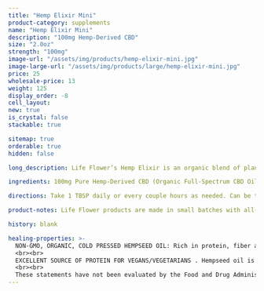 ```yaml
---
title: "Hemp Elixir Mini"
product-category: supplements
name: "Hemp Elixir Mini"
description: "100mg Hemp-Derived CBD"
size: "2.0oz"
strength: "100mg"
image-url: "/assets/img/products/hemp-elixir-mini.jpg"
image-large-url: "/assets/img/products/large/hemp-elixir-mini.jpg"
price: 25
wholesale-price: 13
weight: 125
display_order: -8
cell_layout:
new: true
is_crystal: false
stackable: true

sitemap: true
orderable: true
hidden: false

long_description: Life Flower’s Hemp Elixir is an organic blend of plant oils that are formulated to fight chronic pain and inflammation. Our super ingredients work synergistically to provide a natural, long-lasting solution to issues like sciatica, arthritis, eczema and other chronic pain. We are proud to offer Mother Nature’s nutritional, natural replacement for synthetic, man-made pain killers that cause other diseases in the body.

ingredients: 100mg Pure Hemp-Derived CBD (Organic Full-Spectrum CBD Oil), Organic and Non-GMO Hemp Seed Oil, Organic Calendula Oil, Organic Arnica Oil, Sunflower Lecithin.

directions: Take 1 TBSP daily or every couple hours as needed. Can be taken directly or added into smoothies, protein shakes and more.

product-notes: Life Flower products are made in small batches with all-natural and boutique ingredients. Orders are processed and shipped in 7-10 business days. Please allow additional time for&nbsp;delivery.

history: blank

healing-properties: >- 
  NON-GMO, ORGANIC, COLD PRESSED HEMPSEED OIL: Rich in protein, fiber and loaded with all 20 amino acids hempseed oil has a perfect fatty acid profile of omega-3 fats and GLA which helps strengthen the immune system and naturally balance both inflammation and hormones.
  <br><br>
  EXCELLENT SOURCE OF PROTEIN FOR VEGANS/VEGETARIANS . Hempseed oil is considered a perfect protein, containing not only all 20 amino acids but also the essential 9 of them that cannot be produced by our human bodies.
  <br><br>
  These statements have not been evaluated by the Food and Drug Administration. These products are not intended to diagnose, treat, cure, or prevent disease.
---
```

